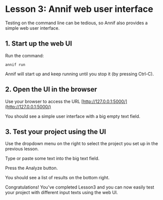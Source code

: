 # Lesson 3: Annif web user interface

Testing on the command line can be tedious, so Annif also provides a simple
web user interface.

## 1. Start up the web UI

Run the command:

    annif run

Annif will start up and keep running until you stop it (by pressing Ctrl-C).

## 2. Open the UI in the browser

Use your browser to access the URL
[http://127.0.0.1:5000/](http://127.0.0.1:5000/)

You should see a simple user interface with a big empty text field.

## 3. Test your project using the UI

Use the dropdown menu on the right to select the project you set up in the
previous lesson.

Type or paste some text into the big text field.

Press the Analyze button.

You should see a list of results on the bottom right.

Congratulations! You've completed Lesson3 and you can now easily test your
project with different input texts using the web UI. 
